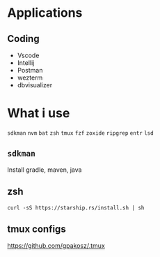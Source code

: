 # Applications
## Coding
- Vscode
- Intellij
- Postman
- wezterm
- dbvisualizer

# What i use
`sdkman`
`nvm`
`bat`
`zsh`
`tmux`
`fzf`
`zoxide`
`ripgrep` 
`entr`
`lsd`

## `sdkman`
Install gradle, maven, java

## zsh
```
curl -sS https://starship.rs/install.sh | sh
```

## tmux configs
https://github.com/gpakosz/.tmux
